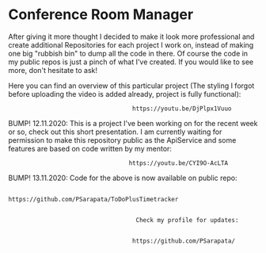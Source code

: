 # Conference Room Manager

After giving it more thought I decided to make it look more professional and create additional Repositories for each project I work on,
instead of making one big "rubbish bin" to dump all the code in there. Of course the code in my public repos is just a pinch of what I've created.
If you would like to see more, don't hesitate to ask!


Here you can find an overview of this particular project (The styling I forgot before uploading the video is added already, project is fully functional):
                      
                      
                      
                      
                                       https://youtu.be/DjPlpx1Vuuo



BUMP! 12.11.2020:
This is a project I've been working on for the recent week or so, check out this short presentation. I am currently waiting for permission to make this repository public as the ApiService and some features are based on code written by my mentor:


                                      https://youtu.be/CYI9O-AcLTA

BUMP! 13.11.2020:
Code for the above is now available on public repo:


                              https://github.com/PSarapata/ToDoPlusTimetracker


                                        Check my profile for updates: 


                                       https://github.com/PSarapata/
